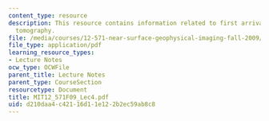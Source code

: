 ```yaml
---
content_type: resource
description: This resource contains information related to first arrival traveltime
  tomography.
file: /media/courses/12-571-near-surface-geophysical-imaging-fall-2009/d210daa4c42116d11e122b2ec59ab8c8_MIT12_571F09_Lec4.pdf
file_type: application/pdf
learning_resource_types:
- Lecture Notes
ocw_type: OCWFile
parent_title: Lecture Notes
parent_type: CourseSection
resourcetype: Document
title: MIT12_571F09_Lec4.pdf
uid: d210daa4-c421-16d1-1e12-2b2ec59ab8c8
---
```

